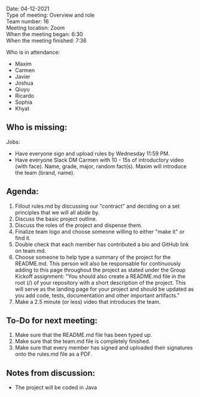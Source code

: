 Date: 04-12-2021 <br>
Type of meeting: Overview and role <br>
Team number: 16 <br>
Meeting location: Zoom <br>
When the meeting began: 6:30 <br> 
When the meeting finished: 7:36

Who is in attendance:
- Maxim
- Carmen
- Javier
- Joshua
- Qiuyu
- Ricardo
- Sophia
- Khyat

Who is missing:
- 

Jobs: 
- Have everyone sign and upload rules by Wednesday 11:59 PM.
- Have everyone Slack DM Carmen with 10 - 15s of introductory video (with face). Name, grade, major, random fact(s). Maxim will introduce the team (brand, name).

## Agenda:
1. Fillout rules.md by discussing our "contract" and deciding on a set principles that we will all abide by.
2. Discuss the basic project outline.
3. Discuss the roles of the project and dispense them.
4. Finalize team logo and choose someone willing to either "make it" or find it.
5. Double check that each member has contributed a bio and GitHub link on team.md.
6. Choose someone to help type a summary of the project for the README.md. This person will also be responsable for continuously adding to this page throughout the project as stated under the Group Kickoff assignment: "You should also create a README.md file in the root (/) of your repository with a short description of the project. This will serve as the landing page for your project and should be updated as you add code, tests, documentation and other important artifacts."
7. Make a 2.5 minute (or less) video that introduces the team.

## To-Do for next meeting:
1. Make sure that the README.md file has been typed up.
2. Make sure that the team.md file is completely finished.
3. Make sure that every member has signed and uploaded their signatures onto the rules.md file as a PDF.

## Notes from discussion:
- The project will be coded in Java
